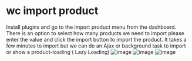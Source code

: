 ﻿# wc import product
Install plugins and go to the import product menu from the dashboard.
There is an option to select how many products we need to import
please enter the value and click the import button to import the product.
It takes a few minutes to import but we can do an Ajax or background task to import or show a product-loading ( Lazy Loading)
![image](https://github.com/codewithAmitg/wcimportproduct/assets/109641538/d09070e7-cddd-4454-b244-2f9279802f07)
![image](https://github.com/codewithAmitg/wcimportproduct/assets/109641538/8fb03d9f-160f-4e4c-b320-774853a5de64)
![image](https://github.com/codewithAmitg/wcimportproduct/assets/109641538/aeca5afb-48c4-4a74-b3cb-4386fb175199)
